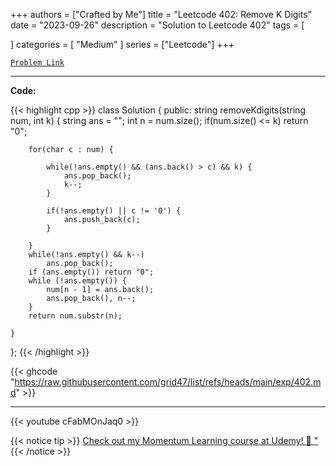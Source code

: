 
+++
authors = ["Crafted by Me"]
title = "Leetcode 402: Remove K Digits"
date = "2023-09-26"
description = "Solution to Leetcode 402"
tags = [
    
]
categories = [
    "Medium"
]
series = ["Leetcode"]
+++



[`Problem Link`](https://leetcode.com/problems/remove-k-digits/description/)

---

**Code:**

{{< highlight cpp >}}
class Solution {
public:
    string removeKdigits(string num, int k) {
        string ans = "";
        int n = num.size();
        if(num.size() <= k) return "0";
        
        for(char c : num) {
            
            while(!ans.empty() && (ans.back() > c) && k) {
                ans.pop_back();
                k--;
            }
            
            if(!ans.empty() || c != '0') {
                ans.push_back(c);
            }
            
        }
        while(!ans.empty() && k--)
            ans.pop_back();
        if (ans.empty()) return "0";
        while (!ans.empty()) {
            num[n - 1] = ans.back();
            ans.pop_back(), n--;
        }
        return num.substr(n);
        
    }
};
{{< /highlight >}}

{{< ghcode "https://raw.githubusercontent.com/grid47/list/refs/heads/main/exp/402.md" >}}

---

{{< youtube cFabMOnJaq0 >}}

{{< notice tip >}}
[Check out my Momentum Learning course at Udemy! 🚀 "](https://www.udemy.com/course/blind-75-the-data-structures-and-algorithms-essentials/)
{{< /notice >}}

